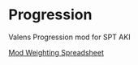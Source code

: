 # Progression
Valens Progression mod for SPT AKI

<a href="[url](https://docs.google.com/spreadsheets/d/1X0QEXgHbb6c2Vwu24AOdMyc0Q1QGXJi8arRfrPSOnNs/edit?usp=sharing)">Mod Weighting Spreadsheet</a>
